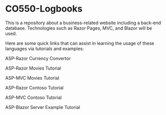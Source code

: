 # CO550-Logbooks

This is a repository about a business-related website including a back-end database. Technologies such as Razor Pages, MVC, and Blazor will be used.

Here are some quick links that can assist in learning the usage of these languages via tutorials and examples:

ASP-Razor Currency Convertor

ASP-Razor Movies Tutorial

ASP-MVC Movies Tutorial

ASP-Razor Contoso Tutorial

ASP-MVC Contoso Tutorial

ASP-Blazor Server Example Tutorial
